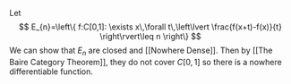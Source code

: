 Let 
$$
E_{n}=\left\{  f:C[0,1]: \exists x\,\forall t\,\left\lvert   \frac{f(x+t)-f(x)}{t}  \right\rvert\leq n \right\}
$$
We can show that $E_{n}$ are closed and [[Nowhere Dense]].
Then by [[The Baire Category Theorem]], they do not cover $C[0,1]$ 
so there is a nowhere differentiable function. 
